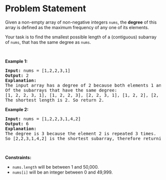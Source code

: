 # Problem Statement

<p>Given a non-empty array of non-negative integers <code>nums</code>, the <b>degree</b> of this array is defined as the maximum frequency of any one of its elements.</p>

<p>Your task is to find the smallest possible length of a (contiguous) subarray of <code>nums</code>, that has the same degree as <code>nums</code>.</p>

<p>&nbsp;</p>
<p><strong>Example 1:</strong></p>

<pre>
<strong>Input:</strong> nums = [1,2,2,3,1]
<strong>Output:</strong> 2
<strong>Explanation:</strong> 
The input array has a degree of 2 because both elements 1 and 2 appear twice.
Of the subarrays that have the same degree:
[1, 2, 2, 3, 1], [1, 2, 2, 3], [2, 2, 3, 1], [1, 2, 2], [2, 2, 3], [2, 2]
The shortest length is 2. So return 2.
</pre>

<p><strong>Example 2:</strong></p>

<pre>
<strong>Input:</strong> nums = [1,2,2,3,1,4,2]
<strong>Output:</strong> 6
<strong>Explanation:</strong> 
The degree is 3 because the element 2 is repeated 3 times.
So [2,2,3,1,4,2] is the shortest subarray, therefore returning 6.
</pre>

<p>&nbsp;</p>
<p><strong>Constraints:</strong></p>

<ul>
	<li><code>nums.length</code> will be between 1 and 50,000.</li>
	<li><code>nums[i]</code> will be an integer between 0 and 49,999.</li>
</ul>
